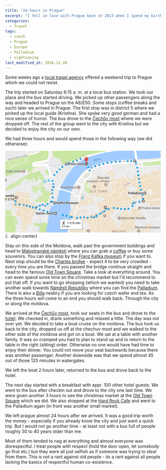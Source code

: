 ```yaml
---
title: "24 hours in Prague"
excerpt: "I fell in love with Prague back in 2013 when I spend my birthday there. A year later my girlfriend joined me and we enjoyed some sunny days in Mai 2014 in Prague."
categories:
  - Travel
tags:
  - czech
  - Prague
  - Europe
  - Palladium
  - sightseeing
last_modified_at: 2016-12-20
---
```


Some weeks ago a [local tragel agency](http://www.frankenland-reisen.de/) offered a weekend trip to Prague which we could not resist.

The trip started on Saturday 6:15 a. m. at a local bus station. We took our place and the bus started driving. We picked up other passengers along the way and headed to Prague on the A6/E50.
Some stops (coffee breaks and such) later we arrived in Prague. The first stop was in district 5 where we picked up the local guide (Kristina). She spoke very good german and had a nice sense of humor.
The bus drove to the [Čechův most](https://en.wikipedia.org/wiki/Svatopluk_Čech_Bridge) where we were dropped off. The rest of the group went to the city with Kristina but we decided to enjoy the city on our own.

We had three hours and would spend those in the following way (we did otherwise):

![center-aligned-image](/assets/images/prague.tiff){: .align-center}

Stay on this side of the Moldova, walk past the government buildings and head to [Malostranské náměstí](https://en.wikipedia.org/wiki/Malostranské_náměst%C3%AD) where you can grab a [coffee](http://en.starbuckscoffee.cz) or buy some souvenirs. You can also stop by the [Franz Kafka museum](http://www.kafkamuseum.cz/ShowPage.aspx?tabId=-1) if you want to.
Next stop should be the [Charles bridge](https://en.wikipedia.org/wiki/Charles_Bridge) - expect it to be very crowded - every time you are there. If you passed the bridge continue straight and head to the famous [Old Town Square](https://en.wikipedia.org/wiki/Old_Town_Square).
Take a look at everything around. You can even spend some time on the christmas market but I'd recommend to put that off.
If you want to go shopping (which we wanted) you need to take another walk towards [Náměstí Republiky](https://en.wikipedia.org/wiki/Náměst%C3%AD_Republiky,_Prague) where you can find the [Palladium](https://www.palladiumpraha.cz). There is also a [Billa](https://www.billa.cz/) neabry if you are looking for czech wafer and tea.
As the three hours will come to an end you should walk back. Through the city or along the moldova.

We arrived at the [Čechův most](https://en.wikipedia.org/wiki/Svatopluk_Čech_Bridge), took our seats in the bus and drove to the [hotel](http://www.hotelduo.cz/default-en.html). We checked in, drank something and relaxed a little.
The day was not over yet. We decided to take a boat cruise on the moldova. The bus took us back to the city, dropped us off at the chechuv most and we walked to the other side of the moldova and got on a boat.
We sat at a table with another family. It was so cramped you had to plan to stand up and to return to the table in the right (sitting) order. Otherwise no one would have had time to enjoy their dinner.
You could not move your seat backwards because there was another passenger. Another downside was that we spend almost 45 out of those 120 minutes in watergates.

We left the boat 2 hours later, returned to the bus and drove back to the hotel.

The next day started with a breakfast with appr. 100 other hotel guests. We went to the bus after checkin out and drove to the city one last time.
We were given another 3 hours to see the christmas market at the [Old Town Square](https://en.wikipedia.org/wiki/Old_Town_Square) which we did. We also stopped at the [Hard Rock Cafe](http://www.hardrock.com/cafes/prague/) and went to the Palladium again (in front was another small market).

We left prague almost 24 hours after we arrived. It was a good trip worth the money - especially if you already know the city and just want a quick trip.
But I would not go another time - at least not with a bus full of people roughly 30 to 40 years older than me.

Most of them tended to nag at everything and almost everyone was disrespectful.
I treat people with respect (hold the door open, let somebody go first etc.) but they were all just selfish as if someone was trying to steal from them.
This is not a rant against old people - its a rant against all people lacking the basics of respectful human co-existence.
